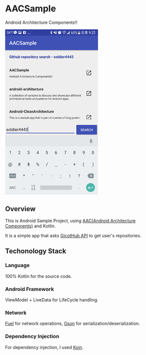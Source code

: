 # AACSample
Android Architecture Components!!

<img src="/art/capture.png" width="300" />

## Overview

This is Android Sample Project, 
using [AAC(Android Architecture Components)](https://developer.android.com/topic/libraries/architecture/) and Kotlin.

It is a simple app that asks [GicotHub API](https://developer.github.m/v3/) to get user's repositories.

## Techonology Stack

### Language

100% Kotlin for the source code.

### Android Framework

ViewModel + LiveData for LifeCycle handling.

### Network

[Fuel](https://github.com/kittinunf/Fuel) for network operations,
[Gson](https://github.com/google/gson) for serialization/deserialization.

### Dependency Injection

For dependency injection, I used [Koin](https://github.com/InsertKoinIO/koin).

